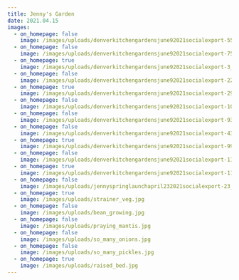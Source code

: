 ```yaml
---
title: Jenny's Garden
date: 2021.04.15
images:
  - on_homepage: false
    image: /images/uploads/denverkitchengardensjune92021socialexport-55_websize-1-.jpg
  - on_homepage: false
    image: /images/uploads/denverkitchengardensjune92021socialexport-75_websize.jpg
  - on_homepage: true
    image: /images/uploads/denverkitchengardensjune92021socialexport-3_websize.jpg
  - on_homepage: false
    image: /images/uploads/denverkitchengardensjune92021socialexport-22_websize.jpg
  - on_homepage: true
    image: /images/uploads/denverkitchengardensjune92021socialexport-29_websize-1-.jpg
  - on_homepage: false
    image: /images/uploads/denverkitchengardensjune92021socialexport-102_websize.jpg
  - on_homepage: false
    image: /images/uploads/denverkitchengardensjune92021socialexport-93_websize.jpg
  - on_homepage: false
    image: /images/uploads/denverkitchengardensjune92021socialexport-43_websize-1-.jpg
  - on_homepage: true
    image: /images/uploads/denverkitchengardensjune92021socialexport-99_websize-1-.jpg
  - on_homepage: false
    image: /images/uploads/denverkitchengardensjune92021socialexport-110_websize-1-.jpg
  - on_homepage: true
    image: /images/uploads/denverkitchengardensjune92021socialexport-110_websize-1-.jpg
  - on_homepage: false
    image: /images/uploads/jennyspringlaunchapril232021socialexport-23_websize-1-.jpg
  - on_homepage: true
    image: /images/uploads/strainer_veg.jpg
  - on_homepage: false
    image: /images/uploads/bean_growing.jpg
  - on_homepage: false
    image: /images/uploads/praying_mantis.jpg
  - on_homepage: false
    image: /images/uploads/so_many_onions.jpg
  - on_homepage: false
    image: /images/uploads/so_many_pickles.jpg
  - on_homepage: true
    image: /images/uploads/raised_bed.jpg
---
```

